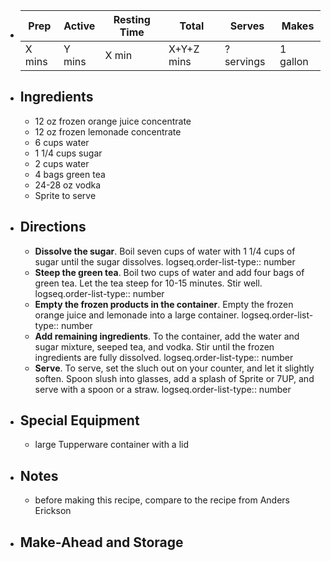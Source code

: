 - | Prep | Active | Resting Time | Total | Serves | Makes |
  | --- | --- | --- | --- | --- | --- |
  | X mins | Y mins | X min | X+Y+Z mins | ? servings | 1 gallon |
- ## Ingredients
	- 12 oz frozen orange juice concentrate
	- 12 oz frozen lemonade concentrate
	- 6 cups water
	- 1 1/4 cups sugar
	- 2 cups water
	- 4 bags green tea
	- 24-28 oz vodka
	- Sprite to serve
- ## Directions
	- **Dissolve the sugar**. Boil seven cups of water with 1 1/4 cups of sugar until the sugar dissolves.
	  logseq.order-list-type:: number
	- **Steep the green tea**. Boil two cups of water and add four bags of green tea. Let the tea steep for 10-15 minutes. Stir well.
	  logseq.order-list-type:: number
	- **Empty the frozen products in the container**. Empty the frozen orange juice and lemonade into a large container.
	  logseq.order-list-type:: number
	- **Add remaining ingredients**. To the container, add the water and sugar mixture, seeped tea, and vodka. Stir until the frozen ingredients are fully dissolved.
	  logseq.order-list-type:: number
	- **Serve**. To serve, set the sluch out on your counter, and let it slightly soften. Spoon slush into glasses, add a splash of Sprite or 7UP, and serve with a spoon or a straw.
	  logseq.order-list-type:: number
- ## Special Equipment
	- large Tupperware container with a lid
- ## Notes
	- before making this recipe, compare to the recipe from Anders Erickson
- ## Make-Ahead and Storage